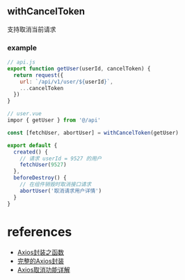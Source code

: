 





## withCancelToken
支持取消当前请求

### example

```js
// api.js
export function getUser(userId, cancelToken) {
  return request({
    url: `/api/v1/user/${userId}`,
    ...cancelToken
  })
}
```

```js
// user.vue
impor { getUser } from '@/api'

const [fetchUser, abortUser] = withCancelToken(getUser)

export default {
  created() {
    // 请求 userId = 9527 的用户
    fetchUser(9527)
  },
  beforeDestroy() {
    // 在组件销毁时取消接口请求
    abortUser('取消请求用户详情')
  }
}
```


# references
- [Axios封装之函数](https://juejin.cn/post/7053471988752318472)
- [完整的Axios封装](https://juejin.cn/post/6968630178163458084)
- [Axios取消功能详解](https://segmentfault.com/a/1190000039127387)